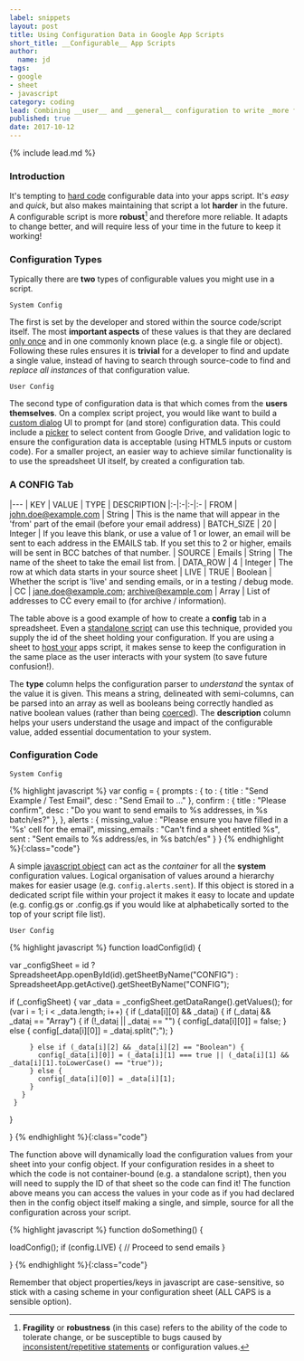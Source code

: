 ```yaml
---
label: snippets
layout: post
title: Using Configuration Data in Google App Scripts
short_title: __Configurable__ App Scripts
author:
  name: jd
tags:
- google
- sheet
- javascript
category: coding
lead: Combining __user__ and __general__ configuration to write _more flexible_ App Scripts.
published: true
date: 2017-10-12
---
```

{% include lead.md %}

### Introduction

It's tempting to [hard code](https://en.wikipedia.org/wiki/Hard_coding) configurable data into your apps script. It's _easy_ and _quick_, but also makes maintaining that script a lot __harder__ in the future. A configurable script is more __robust__[^fragility] and therefore more reliable. It adapts to change better, and will require less of your time in the future to keep it working!

### Configuration Types

Typically there are __two__ types of configurable values you might use in a script.

    System Config

The first is set by the developer and stored within the source code/script itself. The most __important aspects__ of these values is that they are declared [only once](https://en.wikipedia.org/wiki/Single_source_of_truth) and in one commonly known place (e.g. a single file or object). Following these rules ensures it is __trivial__ for a developer to find and update a single value, instead of having to search through source-code to find and _replace all instances_ of that configuration value.

    User Config

The second type of configuration data is that which comes from the __users themselves__. On a complex script project, you would like want to build a [custom dialog](https://developers.google.com/apps-script/guides/dialogs#custom_dialogs) UI to prompt for (and store) configuration data. This could include a [picker](https://developers.google.com/picker/) to select content from Google Drive, and validation logic to ensure the configuration data is acceptable (using HTML5 inputs or custom code). For a smaller project, an easier way to achieve similar functionality is to use the spreadsheet UI itself, by created a configuration tab.

### A CONFIG Tab

|---
| KEY | VALUE | TYPE | DESCRIPTION
|:-|:-|:-|:-
| FROM | john.doe@example.com | String | This is the name that will appear in the 'from' part of the email (before your email address)
| BATCH_SIZE | 20 | Integer | If you leave this blank, or use a value of 1 or lower, an email will be sent to each address in the EMAILS tab. If you set this to 2 or higher, emails will be sent in BCC batches of that number.
| SOURCE | Emails | String | The name of the sheet to take the email list from.
| DATA_ROW | 4 | Integer | The row at which data starts in your source sheet
| LIVE | TRUE | Boolean | Whether the script is 'live' and sending emails, or in a testing / debug mode.
| CC | jane.doe@example.com; archive@example.com | Array | List of addresses to CC every email to (for archive / information).

The table above is a good example of how to create a __config__ tab in a spreadsheet. Even a [standalone script][1] can use this technique, provided you supply the id of the sheet holding your configuration. If you are using a sheet to [host your][2] apps script, it makes sense to keep the configuration in the same place as the user interacts with your system (to save future confusion!).

The __type__ column helps the configuration parser to _understand_ the syntax of the value it is given. This means a string, delineated with semi-columns, can be parsed into an array as well as booleans being correctly handled as native boolean values (rather than being [coerced](https://javascriptweblog.wordpress.com/2011/02/07/truth-equality-and-javascript/)). The __description__ column helps your users understand the usage and impact of the configurable value, added essential documentation to your system.

### Configuration Code

    System Config
    
{% highlight javascript %}
var config = {
  prompts : {
    to : {
      title : "Send Example / Test Email",
      desc : "Send Email to ..."
    },
    confirm : {
      title : "Please confirm",
      desc : "Do you want to send emails to %s addresses, in %s batch/es?"
    },
  },
  alerts : {
    missing_value : "Please ensure you have filled in a '%s' cell for the email",
    missing_emails : "Can't find a sheet entitled %s",
    sent : "Sent emails to %s address/es, in %s batch/es"
  }
}
{% endhighlight %}{:class="code"}

A simple [javascript object](https://developer.mozilla.org/en-US/docs/Web/JavaScript/Guide/Working_with_Objects) can act as the _container_ for all the __system__ configuration values. Logical organisation of values around a hierarchy makes for easier usage (e.g. `config.alerts.sent`). If this object is stored in a dedicated script file within your project it makes it easy to locate and update (e.g. config.gs or .config.gs if you would like at alphabetically sorted to the top of your script file list).

    User Config

{% highlight javascript %}
function loadConfig(id) {
  
  var _configSheet = id ? SpreadsheetApp.openById(id).getSheetByName("CONFIG") : SpreadsheetApp.getActive().getSheetByName("CONFIG");
  
  if (_configSheet) {
     var _data = _configSheet.getDataRange().getValues();
     for (var i = 1; i < _data.length; i++) {
       if (_data[i][0] && _data[i][1]) {
         if (_data[i][2] && _data[i][2] == "Array") {
           if (!_data[i][1] || _data[i][1] == "") {
             config[_data[i][0]] = false;
           } else {
             config[_data[i][0]] = _data[i][1].split(";");
           }
           
         } else if (_data[i][2] && _data[i][2] == "Boolean") {
           config[_data[i][0]] = (_data[i][1] === true || (_data[i][1] && _data[i][1].toLowerCase() == "true"));
         } else {
           config[_data[i][0]] = _data[i][1];
         }
       }
     }
  }
   
}
{% endhighlight %}{:class="code"}

The function above will dynamically load the configuration values from your sheet into your config object. If your configuration resides in a sheet to which the code is not container-bound (e.g. a standalone script), then you will need to supply the ID of that sheet so the code can find it! The function above means you can access the values in your code as if you had declared then in the config object itself making a single, and simple, source for all the configuration across your script.

{% highlight javascript %}
function doSomething() {
  
  loadConfig();
  if (config.LIVE) {
    // Proceed to send emails
  }

}
{% endhighlight %}{:class="code"}

Remember that object properties/keys in javascript are case-sensitive, so stick with a casing scheme in your configuration sheet (ALL CAPS is a sensible option).

[^fragility]: __Fragility__ or __robustness__ (in this case) refers to the ability of the code to tolerate change, or be susceptible to bugs caused by [inconsistent/repetitive statements](http://mhjongerius.tumblr.com/post/61853273412/the-seven-design-smells-of-rotting-software) or configuration values.

  [1]: https://developers.google.com/apps-script/guides/standalone "Standalone App Scripts"
  [2]: https://developers.google.com/apps-script/guides/bound "Container-bound App Scripts"